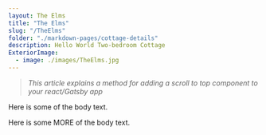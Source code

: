 ```yaml
---
layout: The Elms
title: "The Elms"
slug: "/TheElms"
folder: "./markdown-pages/cottage-details"
description: Hello World Two-bedroom Cottage
ExteriorImage:
  - image: ./images/TheElms.jpg
---
```


> _This article explains a method for adding a scroll to top component to your react/Gatsby app_

Here is some of the body text.

Here is some MORE of the body text.
